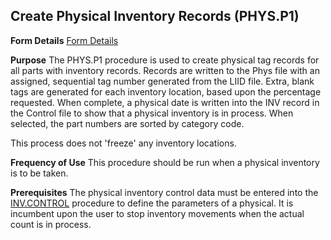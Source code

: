 ## Create Physical Inventory Records (PHYS.P1)
<PageHeader />

**Form Details**
[Form Details](../PHYS-P1-1/README.md)

**Purpose**
The PHYS.P1 procedure is used to create physical tag records for all parts
with inventory records. Records are written to the Phys file with an assigned,
sequential tag number generated from the LIID file. Extra, blank tags are
generated for each inventory location, based upon the percentage requested.
When complete, a physical date is written into the INV record in the Control
file to show that a physical inventory is in process. When selected, the part
numbers are sorted by category code.

This process does not 'freeze' any inventory locations.

**Frequency of Use**
This procedure should be run when a physical inventory is to be taken.

**Prerequisites**
The physical inventory control data must be entered into the
[INV.CONTROL](../INV-CONTROL/README.md) procedure to define the parameters of a
physical. It is incumbent upon the user to stop inventory movements when the
actual count is in process.

<badge text= "Version 8.10.57 " vertical="middle" />

<PageFooter />
